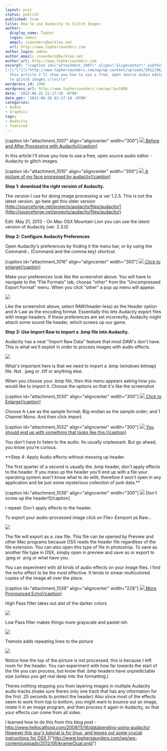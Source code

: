 ```yaml
---
layout: post
status: publish
published: true
title: How to use Audacity to Glitch Images
author:
  display_name: Topher
  login: admin
  email: csaunders@berklee.net
  url: http://www.tophersaunders.com
author_login: admin
author_email: csaunders@berklee.net
author_url: http://www.tophersaunders.com
excerpt: "[caption id=\"attachment_1007\" align=\"aligncenter\" width=\"300\"]
[![\"\"](\"http://www.tophersaunders.com/wp/wp-content/uploads/2012/06/kramerDual-300x196.png\") Before and After Processing with Audacity[/caption]\r\n\r\nIn
  this article I'll show you how to use a free, open source audio editor - Audacity
  to glitch images.\r\n\r\n"
wordpress_id: 1006
wordpress_url: http://www.tophersaunders.com/wp/?p=1006
date: '2012-06-25 21:17:18 -0700'
date_gmt: '2012-06-26 01:17:18 -0700'
categories:
- Audio
- Graphics
tags:
- Audacity
- featured
---
```


[caption id="attachment_1007" align="aligncenter" width="300"]
[![](http://www.tophersaunders.com/wp/wp-content/uploads/2012/06/kramerDual-300x196.png) Before and After Processing with Audacity[/caption]](http://www.tophersaunders.com/wp/wp-content/uploads/2012/06/kramerDual.png)

In this article I'll show you how to use a free, open source audio editor - Audacity to glitch images.

[]()[]()

[caption id="attachment_1010" align="aligncenter" width="300"]
[![](http://www.tophersaunders.com/wp/wp-content/uploads/2012/06/topherface7-300x225.png) A picture of my face processed by audacity[/caption]](http://www.tophersaunders.com/wp/wp-content/uploads/2012/06/topherface7.png)

**Step 1: download the right version of Audacity.**

The version I use for doing image processing is ver 1.2.5. 
This is not the latest version. go here get this older version 
[http://sourceforge.net/projects/audacity/files/audacity/](http://sourceforge.net/projects/audacity/files/audacity/)

Edit: May 21, 2013 - On Mac OSX Mountain Lion you 
can use the latest version of Audacity (ver. 2.3.0)

**Step 2: Configure Audacity Preferences**

Open Audacity's preferences by finding it the menu bar, or by using the Command-, (Command and the comma key) shortcut.

[caption id="attachment_1016" align="aligncenter" width="300"]
[![](http://www.tophersaunders.com/wp/wp-content/uploads/2012/06/Screen-Shot-2012-06-25-at-8.32.22-PM-300x247.png) Click to enlarge[/caption]](http://www.tophersaunders.com/wp/wp-content/uploads/2012/06/Screen-Shot-2012-06-25-at-8.32.22-PM.png)

Make your preferences look like the screenshot above. You will have to navigate to the "File Formats" tab, choose "other" from the "Uncompressed Export Format" menu. When you click "other" a pop up menu will appear.

![](http://www.tophersaunders.com/wp/wp-content/uploads/2012/06/Screen-Shot-2012-06-25-at-8.37.02-PM.png)

Like the screenshot above, select RAW(header-less) as the Header option and A-Law as the encoding format. Essentially this lets Audacity export files with image headers. If these preferences are set incorrectly, Audacity might attach some sound file header, which screws up our game.

**Step 3: Use Import Raw to import a .bmp file into Audacity.**

Audacity has a neat "Import Raw Data" feature that most DAW's don't have. This is what we'll exploit in order to process images with audio effects.

![](http://www.tophersaunders.com/wp/wp-content/uploads/2012/06/Screen-Shot-2012-06-25-at-8.45.13-PM-223x300.png)

What's important here is that we need to import a 
.bmp (windows bitmap) file. Not .
jpeg or 
.tiff or anything else.

When you choose your .bmp file, then this menu appears asking how you would like to import it. Choose the options so that it's like the screenshot

[caption id="attachment_1030" align="aligncenter" width="300"]
[![](http://www.tophersaunders.com/wp/wp-content/uploads/2012/06/Screen-Shot-2012-06-25-at-8.52.00-PM-300x204.png) Click to Enlarge[/caption]](http://www.tophersaunders.com/wp/wp-content/uploads/2012/06/Screen-Shot-2012-06-25-at-8.52.00-PM.png)

Choose 
A-Law as the sample format; 
Big-endian as the sample order; and 
1 Channel Mono. And then click import.

[caption id="attachment_1032" align="aligncenter" width="300"]
[![](http://www.tophersaunders.com/wp/wp-content/uploads/2012/06/Screen-Shot-2012-06-25-at-8.56.11-PM-300x27.png) You should end up with something that looks like this.[/caption]](http://www.tophersaunders.com/wp/wp-content/uploads/2012/06/Screen-Shot-2012-06-25-at-8.56.11-PM.png)

You don't have to listen to the audio. Its usually unpleasant. But go ahead, you know you're curious.

**Step 4: Apply Audio effects without messing up header.





The first quarter of a second is usually the .bmp header, 
don't apply effects to the header. If you mess up the header you'll end up with a file your operating system won't know what to do with, therefore it won't open in any application and be just some mysterious collection of junk data.**

[caption id="attachment_1036" align="aligncenter" width="300"]
![](http://www.tophersaunders.com/wp/wp-content/uploads/2012/06/Screen-Shot-2012-06-25-at-9.04.10-PM-300x33.png) Don't screw up the header!![/caption]

I repeat: Don't apply effects to the header.

To export your audio-processed image click on File> Exmport as Raw...

[![](http://www.tophersaunders.com/wp/wp-content/uploads/2012/06/Screen-Shot-2012-06-25-at-9.18.02-PM-206x300.png)](http://www.tophersaunders.com/wp/wp-content/uploads/2012/06/Screen-Shot-2012-06-25-at-9.18.02-PM.png)

The file will export as a .raw file. This file can be opened by Preview and other Mac programs because OSX reads the header file regardless of the file extension. You can also open this type of file in photoshop. To save as another file type in OSX, simply open in preview and save as or export to .jpeg or .png or what have you.

You can experiment with all kinds of audio effects on your image files. I find the echo effect to be the most effective. It tends to smear multicolored copies of the image all over the place.

[caption id="attachment_1038" align="aligncenter" width="228"]
[![](http://www.tophersaunders.com/wp/wp-content/uploads/2012/06/kramer2-228x300.png) More Pronounced Echo[/caption]](http://www.tophersaunders.com/wp/wp-content/uploads/2012/06/kramer2.png)

High Pass filter takes out alot of the darker colors

[![](http://www.tophersaunders.com/wp/wp-content/uploads/2012/06/kramerHP-228x300.png)](http://www.tophersaunders.com/wp/wp-content/uploads/2012/06/kramerHP.png)

Low Pass filter makes things more grayscale and pastel-ish.

[![](http://www.tophersaunders.com/wp/wp-content/uploads/2012/06/kramerLP-228x300.png)](http://www.tophersaunders.com/wp/wp-content/uploads/2012/06/kramerLP.png)

Tremolo adds repeating lines to the picture

[![](http://www.tophersaunders.com/wp/wp-content/uploads/2012/06/kramerTrem-228x300.png)](http://www.tophersaunders.com/wp/wp-content/uploads/2012/06/kramerTrem.png)

Notice how the top of the picture is not processed, this is because I left room for the header. You can experiment with how far towards the start of the file you can process, but know that .bmp headers have unpredictable size (unless you get real deep into the formatting.)

Theres nothing stopping you from layering images in multiple Audacity audio tracks.(make sure theres only one track that has any information for the first .25 seconds to protect the header) Also since most of the effects seem to work from top to bottom, you might want to bounce out an image, rotate it in an image program, and then process it again in Audacity, so that your effects can come from all sides.

I learned how to do this from this blog post - 
[http://www.hellocatfood.com/2009/11/16/databending-using-audacity/ However this guy's tutorial is for linux, and leaves out some crucial instructions for OSX.](http://www.hellocatfood.com/2009/11/16/databending-using-audacity/)](\"http://www.tophersaunders.com/wp/wp-content/uploads/2012/06/kramerDual.png\")
